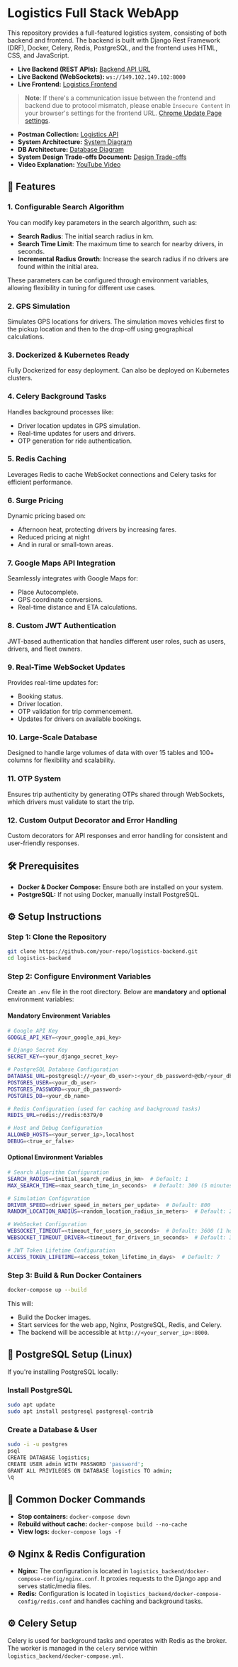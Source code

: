 # Logistics Full Stack WebApp

This repository provides a full-featured logistics system, consisting of both backend and frontend. The backend is built with Django Rest Framework (DRF), Docker, Celery, Redis, PostgreSQL, and the frontend uses HTML, CSS, and JavaScript.

- **Live Backend (REST APIs):** [Backend API URL](http://149.102.149.102:8000)
- **Live Backend (WebSockets):** `ws://149.102.149.102:8000`
- **Live Frontend:** [Logistics Frontend](https://logisticswebapprathore.fyi/)

> **Note**: If there's a communication issue between the frontend and backend due to protocol mismatch, please enable `Insecure Content` in your browser's settings for the frontend URL.
> [Chrome Update Page settings](chrome://settings/content/siteDetails?site=https%3A%2F%2Flogisticswebapprathore.fyi).

- **Postman Collection:** [Logistics API](https://www.postman.com/rathore10/logistics)
- **System Architecture:** [System Diagram](https://i.ibb.co/pbLxs1p/logistics-Arch.png)
- **DB Architecture:** [Database Diagram](https://drive.proton.me/urls/ERC3ZN4XJ8#PZKoBJITbQjQ)
- **System Design Trade-offs Document:** [Design Trade-offs](https://drive.proton.me/urls/6DPWEZH84R#5AGew2r5J9Oi)
- **Video Explanation:** [YouTube Video](https://youtu.be/ZD3JJwIY4TY)

## 🚀 Features

### 1. **Configurable Search Algorithm**

You can modify key parameters in the search algorithm, such as:

- **Search Radius**: The initial search radius in km.
- **Search Time Limit**: The maximum time to search for nearby drivers, in seconds.
- **Incremental Radius Growth**: Increase the search radius if no drivers are found within the initial area.

These parameters can be configured through environment variables, allowing flexibility in tuning for different use cases.

### 2. **GPS Simulation**

Simulates GPS locations for drivers. The simulation moves vehicles first to the pickup location and then to the drop-off using geographical calculations.

### 3. **Dockerized & Kubernetes Ready**

Fully Dockerized for easy deployment. Can also be deployed on Kubernetes clusters.

### 4. **Celery Background Tasks**

Handles background processes like:

- Driver location updates in GPS simulation.
- Real-time updates for users and drivers.
- OTP generation for ride authentication.

### 5. **Redis Caching**

Leverages Redis to cache WebSocket connections and Celery tasks for efficient performance.

### 6. **Surge Pricing**

Dynamic pricing based on:

- Afternoon heat, protecting drivers by increasing fares.
- Reduced pricing at night
- And in rural or small-town areas.

### 7. **Google Maps API Integration**

Seamlessly integrates with Google Maps for:

- Place Autocomplete.
- GPS coordinate conversions.
- Real-time distance and ETA calculations.

### 8. **Custom JWT Authentication**

JWT-based authentication that handles different user roles, such as users, drivers, and fleet owners.

### 9. **Real-Time WebSocket Updates**

Provides real-time updates for:

- Booking status.
- Driver location.
- OTP validation for trip commencement.
- Updates for drivers on available bookings.

### 10. **Large-Scale Database**

Designed to handle large volumes of data with over 15 tables and 100+ columns for flexibility and scalability.

### 11. **OTP System**

Ensures trip authenticity by generating OTPs shared through WebSockets, which drivers must validate to start the trip.

### 12. **Custom Output Decorator and Error Handling**

Custom decorators for API responses and error handling for consistent and user-friendly responses.

## 🛠️ Prerequisites

- **Docker & Docker Compose:** Ensure both are installed on your system.
- **PostgreSQL:** If not using Docker, manually install PostgreSQL.

## ⚙️ Setup Instructions

### Step 1: Clone the Repository

```bash
git clone https://github.com/your-repo/logistics-backend.git
cd logistics-backend
```

### Step 2: Configure Environment Variables

Create an `.env` file in the root directory. Below are **mandatory** and **optional** environment variables:

#### **Mandatory Environment Variables**

```bash
# Google API Key
GOOGLE_API_KEY=<your_google_api_key>

# Django Secret Key
SECRET_KEY=<your_django_secret_key>

# PostgreSQL Database Configuration
DATABASE_URL=postgresql://<your_db_user>:<your_db_password>@db/<your_db_name>
POSTGRES_USER=<your_db_user>
POSTGRES_PASSWORD=<your_db_password>
POSTGRES_DB=<your_db_name>

# Redis Configuration (used for caching and background tasks)
REDIS_URL=redis://redis:6379/0

# Host and Debug Configuration
ALLOWED_HOSTS=<your_server_ip>,localhost
DEBUG=<true_or_false>
```

#### **Optional Environment Variables**

```bash
# Search Algorithm Configuration
SEARCH_RADIUS=<initial_search_radius_in_km>  # Default: 1
MAX_SEARCH_TIME=<max_search_time_in_seconds>  # Default: 300 (5 minutes)

# Simulation Configuration
DRIVER_SPEED=<driver_speed_in_meters_per_update>  # Default: 800
RANDOM_LOCATION_RADIUS=<random_location_radius_in_meters>  # Default: 2000

# WebSocket Configuration
WEBSOCKET_TIMEOUT=<timeout_for_users_in_seconds>  # Default: 3600 (1 hour)
WEBSOCKET_TIMEOUT_DRIVER=<timeout_for_drivers_in_seconds>  # Default: 3600 (1 hour)

# JWT Token Lifetime Configuration
ACCESS_TOKEN_LIFETIME=<access_token_lifetime_in_days>  # Default: 7
```

### Step 3: Build & Run Docker Containers

```bash
docker-compose up --build
```

This will:

- Build the Docker images.
- Start services for the web app, Nginx, PostgreSQL, Redis, and Celery.
- The backend will be accessible at `http://<your_server_ip>:8000`.

## 🐘 PostgreSQL Setup (Linux)

If you're installing PostgreSQL locally:

### Install PostgreSQL

```bash
sudo apt update
sudo apt install postgresql postgresql-contrib
```

### Create a Database & User

```bash
sudo -i -u postgres
psql
CREATE DATABASE logistics;
CREATE USER admin WITH PASSWORD 'password';
GRANT ALL PRIVILEGES ON DATABASE logistics TO admin;
\q
```

## 🚀 Common Docker Commands

- **Stop containers:** `docker-compose down`
- **Rebuild without cache:** `docker-compose build --no-cache`
- **View logs:** `docker-compose logs -f`

## ⚙️ Nginx & Redis Configuration

- **Nginx:** The configuration is located in `logistics_backend/docker-compose-config/nginx.conf`. It proxies requests to the Django app and serves static/media files.
- **Redis:** Configuration is located in `logistics_backend/docker-compose-config/redis.conf` and handles caching and background tasks.

## ⚙️ Celery Setup

Celery is used for background tasks and operates with Redis as the broker. The worker is managed in the `celery` service within `logistics_backend/docker-compose.yml`.
